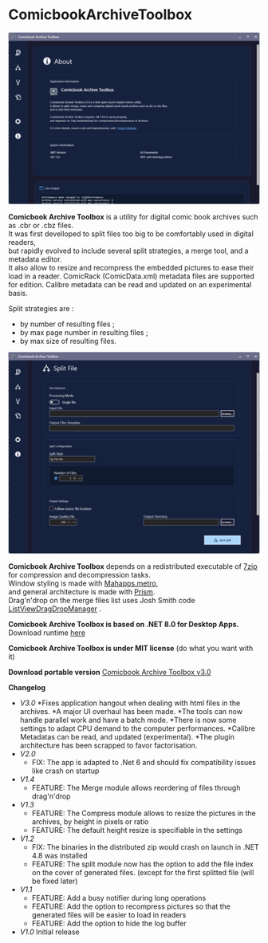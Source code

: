 # ComicbookArchiveToolbox

![Main interface](/ComicbookArchiveToolbox/MainPage.PNG)  

**Comicbook Archive Toolbox** is a utility for digital comic book archives such as .cbr or .cbz files.  
It was first develloped to split files too big to be comfortably used in digital readers,  
but rapidly evolved to include several split strategies, a merge tool, and a metadata editor.  
It also allow to resize and recompress the embedded pictures to ease their load in a reader.
ComicRack (ComicData.xml) metadata files are supported for edition.
Calibre metadata can be read and updated on an experimental basis.  

Split strategies are :  
- by number of resulting files ;  
- by max page number in resulting files ;  
- by max size of resulting files.  

![Split interface](/ComicbookArchiveToolbox/Split.PNG)  

**Comicbook Archive Toolbox** depends on a redistributed executable of [7zip](https://www.7-zip.org) for compression and decompression tasks.  
Window styling is made with [Mahapps.metro](https://mahapps.com),  
and general architecture is made with [Prism](https://github.com/PrismLibrary/Prism).  
Drag'n'drop on the merge files list uses Josh Smith code [ListViewDragDropManager](https://www.codeproject.com/script/Articles/ViewDownloads.aspx?aid=17266) .

**Comicbook Archive Toolbox is based on .NET 8.0 for Desktop Apps.** Download runtime [here](https://dotnet.microsoft.com/en-us/download/dotnet/8.0/runtime)  


**Comicbook Archive Toolbox is under MIT license** (do what you want with it)  

**Download portable version** [Comicbook Archive Toolbox v3.0](https://github.com/degoedel/ComicbookArchiveToolbox/releases/download/v3.0/ComicbookArchiveToolbox.v3.0.0.zip)  

**Changelog** 
* *V3.0*
  *Fixes application hangout when dealing with html files in the archives.
  *A major UI overhaul has been made.
  *The tools can now handle parallel work and have a batch mode.
  *There is now some settings to adapt CPU demand to the computer performances.
  *Calibre Metadatas can be read, and updated (experimental).
  *The plugin architecture has been scrapped to favor factorisation.
* *V2.0*
  * FIX: The app is adapted to .Net 6 and should fix compatibility issues like crash on startup
* *V1.4*
  * FEATURE: The Merge module allows reordering of files through drag'n'drop
* *V1.3*
  * FEATURE: The Compress module allows to resize the pictures in the archives, by height in pixels or ratio
  * FEATURE: The default height resize is specifiable in the settings
* *V1.2*  
  * FIX: The binaries in the distributed zip would crash on launch in .NET 4.8 was installed  
  * FEATURE: The split module now has the option to add the file index on the cover of generated files. (except for the first splitted file (will be fixed later)  
* *V1.1*  
  * FEATURE: Add a busy notifier during long operations  
  * FEATURE: Add the option to recompress pictures so that the generated files will be easier to load in readers  
  * FEATURE: Add the option to hide the log buffer  
* *V1.0* Initial release  
